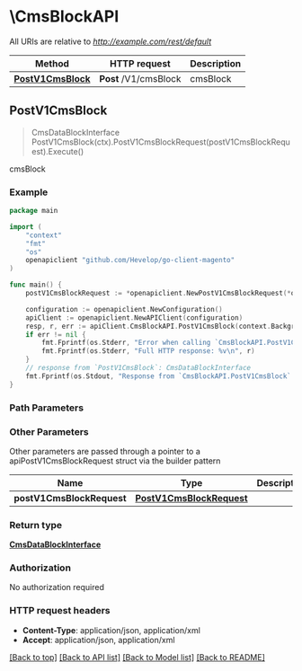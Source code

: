 # \CmsBlockAPI

All URIs are relative to *http://example.com/rest/default*

Method | HTTP request | Description
------------- | ------------- | -------------
[**PostV1CmsBlock**](CmsBlockAPI.md#PostV1CmsBlock) | **Post** /V1/cmsBlock | cmsBlock



## PostV1CmsBlock

> CmsDataBlockInterface PostV1CmsBlock(ctx).PostV1CmsBlockRequest(postV1CmsBlockRequest).Execute()

cmsBlock



### Example

```go
package main

import (
	"context"
	"fmt"
	"os"
	openapiclient "github.com/Hevelop/go-client-magento"
)

func main() {
	postV1CmsBlockRequest := *openapiclient.NewPostV1CmsBlockRequest(*openapiclient.NewCmsDataBlockInterface("Identifier_example")) // PostV1CmsBlockRequest |  (optional)

	configuration := openapiclient.NewConfiguration()
	apiClient := openapiclient.NewAPIClient(configuration)
	resp, r, err := apiClient.CmsBlockAPI.PostV1CmsBlock(context.Background()).PostV1CmsBlockRequest(postV1CmsBlockRequest).Execute()
	if err != nil {
		fmt.Fprintf(os.Stderr, "Error when calling `CmsBlockAPI.PostV1CmsBlock``: %v\n", err)
		fmt.Fprintf(os.Stderr, "Full HTTP response: %v\n", r)
	}
	// response from `PostV1CmsBlock`: CmsDataBlockInterface
	fmt.Fprintf(os.Stdout, "Response from `CmsBlockAPI.PostV1CmsBlock`: %v\n", resp)
}
```

### Path Parameters



### Other Parameters

Other parameters are passed through a pointer to a apiPostV1CmsBlockRequest struct via the builder pattern


Name | Type | Description  | Notes
------------- | ------------- | ------------- | -------------
 **postV1CmsBlockRequest** | [**PostV1CmsBlockRequest**](PostV1CmsBlockRequest.md) |  | 

### Return type

[**CmsDataBlockInterface**](CmsDataBlockInterface.md)

### Authorization

No authorization required

### HTTP request headers

- **Content-Type**: application/json, application/xml
- **Accept**: application/json, application/xml

[[Back to top]](#) [[Back to API list]](../README.md#documentation-for-api-endpoints)
[[Back to Model list]](../README.md#documentation-for-models)
[[Back to README]](../README.md)

